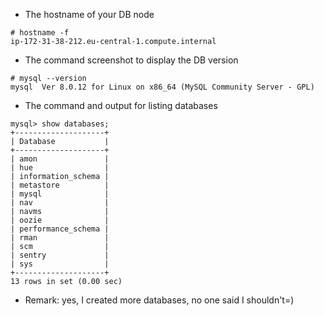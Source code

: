 * The hostname of your DB node
```
# hostname -f
ip-172-31-38-212.eu-central-1.compute.internal
```
* The command screenshot to display the DB version
```
# mysql --version
mysql  Ver 8.0.12 for Linux on x86_64 (MySQL Community Server - GPL)
```
* The command and output for listing databases
```
mysql> show databases;
+--------------------+
| Database           |
+--------------------+
| amon               |
| hue                |
| information_schema |
| metastore          |
| mysql              |
| nav                |
| navms              |
| oozie              |
| performance_schema |
| rman               |
| scm                |
| sentry             |
| sys                |
+--------------------+
13 rows in set (0.00 sec)
```
* Remark: yes, I created more databases, no one said I shouldn't=)
